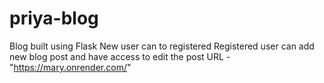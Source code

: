 # priya-blog
Blog built using Flask
New user can to registered
Registered user can add new blog post and have access to edit the post
URL - "https://mary.onrender.com/"

